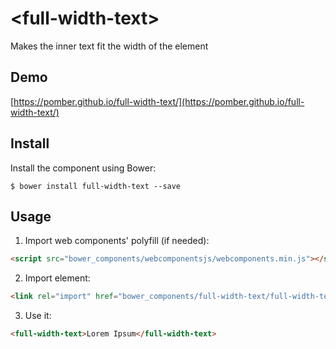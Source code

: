 # \<full-width-text\>

Makes the inner text fit the width of the element

## Demo

[https://pomber.github.io/full-width-text/](https://pomber.github.io/full-width-text/)


## Install

Install the component using Bower:
```
$ bower install full-width-text --save
```

## Usage

1. Import web components' polyfill (if needed):
```html
<script src="bower_components/webcomponentsjs/webcomponents.min.js"></script>
```
2. Import element:
```html
<link rel="import" href="bower_components/full-width-text/full-width-text.html">
```
3. Use it:
```html
<full-width-text>Lorem Ipsum</full-width-text>
```